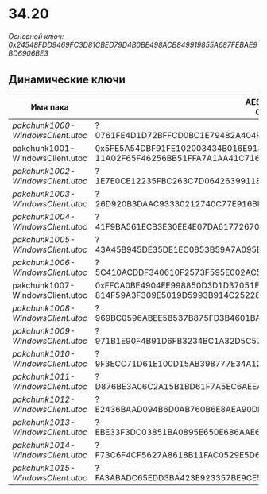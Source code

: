 # 34.20

###### Основной ключ: 0x24548FDD9469FC3D81CBED79D4B0BE498ACB849919855A687FEBAE9BD6906BE3

## Динамические ключи

| Имя пака                          | AES Ключ</br>GUID                                                                                       | HiRes Текстуры |
|-----------------------------------|---------------------------------------------------------------------------------------------------------|----------------|
| *pakchunk1000-WindowsClient.utoc* | ?</br>0761FE4D1D72BFFCD0BC1E79482A404F 																  | ❌             |
| pakchunk1001-WindowsClient.utoc   | 0x5FE5A54DBF91FE102003434B016E918682781F4B4B5489D3E0D6AEB84F362A2C</br>11A02F65F46256BB51FFA7A1AA41C716 | ✔️             |
| *pakchunk1002-WindowsClient.utoc* | ?</br>1E7E0CE12235FBC263C7D06426399118 																  | ✔️             |
| *pakchunk1003-WindowsClient.utoc* | ?</br>26D920B3DAAC93330212740C77E916BB 																  | ❌             |
| *pakchunk1004-WindowsClient.utoc* | ?</br>41F9BA561ECB3E30EE4E07DA61772670 																  | ❌             |
| *pakchunk1005-WindowsClient.utoc* | ?</br>43A45B945DE35DE1EC0853B59A7A095E 																  | ✔️             |
| *pakchunk1006-WindowsClient.utoc* | ?</br>5C410ACDDF340610F2573F595E002AC5 																  | ✔️             |
| pakchunk1007-WindowsClient.utoc   | 0xFFCA0BE4904EE998850D3D1D37051E8E2729E462C0F1E64D016E14E63DC448AC</br>814F59A3F309E5019D5993B914C25228 | ❌             |
| *pakchunk1008-WindowsClient.utoc* | ?</br>969BC0596ABEE58537B875FD3B4601BA 																  | ❌             |
| *pakchunk1009-WindowsClient.utoc* | ?</br>971B1E90F4B91D6FB3234BC1A32D5C57 																  | ❌             |
| *pakchunk1010-WindowsClient.utoc* | ?</br>9F3ECC71D61E100D15AB398777E34A12 																  | ✔️             |
| *pakchunk1011-WindowsClient.utoc* | ?</br>D876BE3A06C2A15B1BD61F7A5EC6AEEA 																  | ✔️             |
| *pakchunk1012-WindowsClient.utoc* | ?</br>E2436BAAD094B6D0AB760B6E8AEA90DB 																  | ❌             |
| *pakchunk1013-WindowsClient.utoc* | ?</br>EBE33F3DC03851BA0895E650E686AAE6 																  | ❌             |
| *pakchunk1014-WindowsClient.utoc* | ?</br>F73C6F4CF5627A8618B11FAC0529E5D6 																  | ❌             |
| *pakchunk1015-WindowsClient.utoc* | ?</br>FA3ABADC65EDD3BA423E923357BE9CE5 																  | ❌             |
